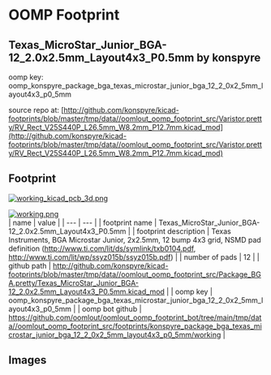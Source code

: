 # OOMP Footprint  
## Texas_MicroStar_Junior_BGA-12_2.0x2.5mm_Layout4x3_P0.5mm  by konspyre  
  
oomp key: oomp_konspyre_package_bga_texas_microstar_junior_bga_12_2_0x2_5mm_layout4x3_p0_5mm  
  
source repo at: [http://github.com/konspyre/kicad-footprints/blob/master/tmp/data//oomlout_oomp_footprint_src/Varistor.pretty/RV_Rect_V25S440P_L26.5mm_W8.2mm_P12.7mm.kicad_mod](http://github.com/konspyre/kicad-footprints/blob/master/tmp/data//oomlout_oomp_footprint_src/Varistor.pretty/RV_Rect_V25S440P_L26.5mm_W8.2mm_P12.7mm.kicad_mod)  
## Footprint  
  
[![working_kicad_pcb_3d.png](working_kicad_pcb_3d_600.png)](working_kicad_pcb_3d.png)  
  
[![working.png](working_600.png)](working.png)  
| name | value | 
| --- | --- | 
| footprint name | Texas_MicroStar_Junior_BGA-12_2.0x2.5mm_Layout4x3_P0.5mm | 
| footprint description | Texas Instruments, BGA Microstar Junior, 2x2.5mm, 12 bump 4x3 grid, NSMD pad definition (http://www.ti.com/lit/ds/symlink/txb0104.pdf, http://www.ti.com/lit/wp/ssyz015b/ssyz015b.pdf) | 
| number of pads | 12 | 
| github path | http://github.com/konspyre/kicad-footprints/blob/master/tmp/data//oomlout_oomp_footprint_src/Package_BGA.pretty/Texas_MicroStar_Junior_BGA-12_2.0x2.5mm_Layout4x3_P0.5mm.kicad_mod | 
| oomp key | oomp_konspyre_package_bga_texas_microstar_junior_bga_12_2_0x2_5mm_layout4x3_p0_5mm | 
| oomp bot github | https://github.com/oomlout/oomlout_oomp_footprint_bot/tree/main/tmp/data//oomlout_oomp_footprint_src/footprints/konspyre_package_bga_texas_microstar_junior_bga_12_2_0x2_5mm_layout4x3_p0_5mm/working | 
## Images  

